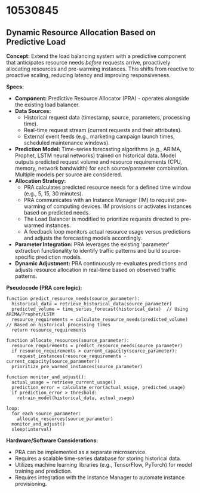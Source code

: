 # 10530845

## Dynamic Resource Allocation Based on Predictive Load

**Concept:** Extend the load balancing system with a predictive component that anticipates resource needs *before* requests arrive, proactively allocating resources and pre-warming instances. This shifts from reactive to proactive scaling, reducing latency and improving responsiveness.

**Specs:**

*   **Component:** Predictive Resource Allocator (PRA) - operates alongside the existing load balancer.
*   **Data Sources:**
    *   Historical request data (timestamp, source, parameters, processing time).
    *   Real-time request stream (current requests and their attributes).
    *   External event feeds (e.g., marketing campaign launch times, scheduled maintenance windows).
*   **Prediction Model:** Time-series forecasting algorithms (e.g., ARIMA, Prophet, LSTM neural networks) trained on historical data. Model outputs predicted request volume and resource requirements (CPU, memory, network bandwidth) for each source/parameter combination.  Multiple models per source are considered.
*   **Allocation Strategy:**
    *   PRA calculates predicted resource needs for a defined time window (e.g., 5, 15, 30 minutes).
    *   PRA communicates with an Instance Manager (IM) to request pre-warming of computing devices. IM provisions or activates instances based on predicted needs.
    *   The Load Balancer is modified to prioritize requests directed to pre-warmed instances.
    *   A feedback loop monitors actual resource usage versus predictions and adjusts the forecasting models accordingly.
*   **Parameter Integration:** PRA leverages the existing 'parameter' extraction functionality to identify traffic patterns and build source-specific prediction models.
*   **Dynamic Adjustment:**  PRA continuously re-evaluates predictions and adjusts resource allocation in real-time based on observed traffic patterns.

**Pseudocode (PRA core logic):**

```
function predict_resource_needs(source_parameter):
  historical_data = retrieve_historical_data(source_parameter)
  predicted_volume = time_series_forecast(historical_data)  // Using ARIMA/Prophet/LSTM
  resource_requirements = calculate_resource_needs(predicted_volume) // Based on historical processing times
  return resource_requirements

function allocate_resources(source_parameter):
  resource_requirements = predict_resource_needs(source_parameter)
  if resource_requirements > current_capacity(source_parameter):
    request_instances(resource_requirements - current_capacity(source_parameter))
  prioritize_pre_warmed_instances(source_parameter)

function monitor_and_adjust():
  actual_usage = retrieve_current_usage()
  prediction_error = calculate_error(actual_usage, predicted_usage)
  if prediction_error > threshold:
    retrain_model(historical_data, actual_usage)

loop:
  for each source_parameter:
    allocate_resources(source_parameter)
  monitor_and_adjust()
  sleep(interval)
```

**Hardware/Software Considerations:**

*   PRA can be implemented as a separate microservice.
*   Requires a scalable time-series database for storing historical data.
*   Utilizes machine learning libraries (e.g., TensorFlow, PyTorch) for model training and prediction.
*   Requires integration with the Instance Manager to automate instance provisioning.